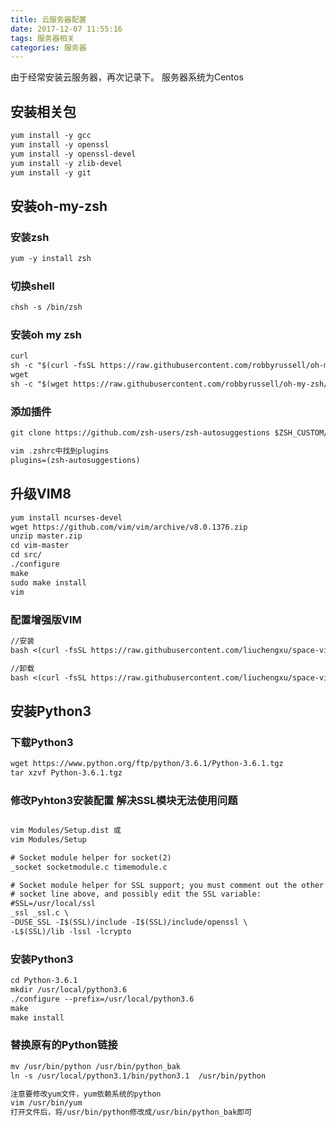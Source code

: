 ```yaml
---
title: 云服务器配置
date: 2017-12-07 11:55:16
tags: 服务器相关
categories: 服务器
---
```

由于经常安装云服务器，再次记录下。
服务器系统为Centos
<!--more-->
## 安装相关包

```txt
yum install -y gcc
yum install -y openssl
yum install -y openssl-devel
yum install -y zlib-devel
yum install -y git
```

## 安装oh-my-zsh

### 安装zsh
```txt
yum -y install zsh

```

### 切换shell
```txt
chsh -s /bin/zsh

```

### 安装oh my zsh
```txt
curl
sh -c "$(curl -fsSL https://raw.githubusercontent.com/robbyrussell/oh-my-zsh/master/tools/install.sh)"
wget
sh -c "$(wget https://raw.githubusercontent.com/robbyrussell/oh-my-zsh/master/tools/install.sh -O -)"
```
### 添加插件
```txt
git clone https://github.com/zsh-users/zsh-autosuggestions $ZSH_CUSTOM/plugins/zsh-autosuggestions

vim .zshrc中找到plugins
plugins=(zsh-autosuggestions)
```

## 升级VIM8
```txt
yum install ncurses-devel
wget https://github.com/vim/vim/archive/v8.0.1376.zip
unzip master.zip
cd vim-master
cd src/
./configure
make
sudo make install
vim
```
### 配置增强版VIM
```txt
//安装
bash <(curl -fsSL https://raw.githubusercontent.com/liuchengxu/space-vim/master/install.sh)

//卸载
bash <(curl -fsSL https://raw.githubusercontent.com/liuchengxu/space-vim/master/uninstall.sh)
```

## 安装Python3

### 下载Python3
```txt
wget https://www.python.org/ftp/python/3.6.1/Python-3.6.1.tgz
tar xzvf Python-3.6.1.tgz
```
### 修改Pyhton3安装配置 解决SSL模块无法使用问题
```txt

vim Modules/Setup.dist 或
vim Modules/Setup

# Socket module helper for socket(2)
_socket socketmodule.c timemodule.c

# Socket module helper for SSL support; you must comment out the other
# socket line above, and possibly edit the SSL variable:
#SSL=/usr/local/ssl
_ssl _ssl.c \
-DUSE_SSL -I$(SSL)/include -I$(SSL)/include/openssl \
-L$(SSL)/lib -lssl -lcrypto 
```
### 安装Python3
```txt
cd Python-3.6.1
mkdir /usr/local/python3.6
./configure --prefix=/usr/local/python3.6
make
make install
```

### 替换原有的Python链接
```txt
mv /usr/bin/python /usr/bin/python_bak
ln -s /usr/local/python3.1/bin/python3.1  /usr/bin/python 

注意要修改yum文件，yum依赖系统的python
vim /usr/bin/yum
打开文件后，将/usr/bin/python修改成/usr/bin/python_bak即可
```

